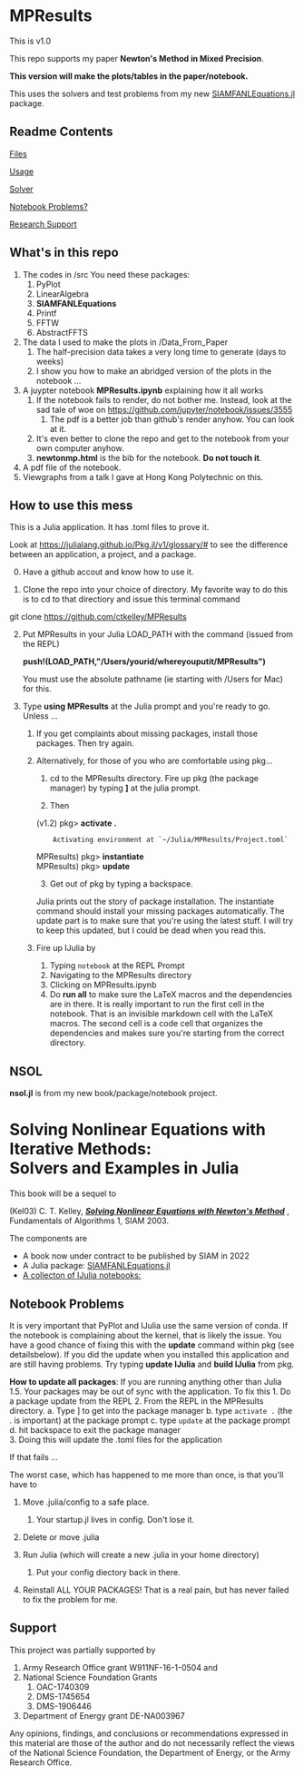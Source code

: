 # MPResults

This is v1.0

This repo supports my paper __Newton's Method in Mixed Precision__. 

__This version will make the plots/tables in the paper/notebook.__

This uses the solvers and test problems from my new [SIAMFANLEquations.jl](https://github.com/ctkelley/SIAMFANLEquations.jl) package.

## Readme Contents

[Files](#What's-in-this-repo)

[Usage](#How-to-use-this-mess)

[Solver](#NSOLD)

[Notebook Problems?](#Notebook-Problems)

[Research Support](#Support)


## What's in this repo

1. The codes in /src
   You need these packages: 
   1. PyPlot
   2. LinearAlgebra
   3. __SIAMFANLEquations__
   4. Printf
   5. FFTW
   6. AbstractFFTS
2. The data I used to make the plots in /Data_From_Paper
   1. The half-precision data takes a very long time to generate (days to weeks)
   2. I show you how to make an abridged version of the plots in the notebook ...
3. A juypter notebook **MPResults.ipynb** explaining how it all works
   1. If the notebook fails to render, do not bother me. Instead, look at the sad tale of woe on
       https://github.com/jupyter/notebook/issues/3555
       1. The pdf is a better job than github's render anyhow. You can look at it.
   2. It's even better to clone the repo and get to the notebook from your own computer anyhow.
   3. __newtonmp.html__ is the bib for the notebook. __Do not touch it__.
4. A pdf file of the notebook.
5. Viewgraphs from a talk I gave at Hong Kong Polytechnic on this.

## How to use this mess

This is a Julia application. It has .toml files to prove it.

Look at https://julialang.github.io/Pkg.jl/v1/glossary/# to see the difference between an application, 
a project, and a package.

0. Have a github accout and know how to use it.

1. Clone the repo into your choice of directory. My favorite way to do this is to cd to that directiory and issue this terminal command

git clone https://github.com/ctkelley/MPResults

2. Put MPResults in your Julia LOAD_PATH with the command (issued from the REPL)

   __push!(LOAD_PATH,"/Users/yourid/whereyouputit/MPResults")__
   
   You must use the absolute pathname (ie starting with /Users for Mac) for this.
3. Type __using MPResults__ at the Julia prompt and you're ready to go. Unless ...
     1. If you get complaints about missing packages, install those packages. Then try again.
     2. Alternatively, for those of you who are comfortable using pkg...
         1. cd to the MPResults directory. Fire up pkg (the package manager) by typing __]__ at the julia prompt. 
         
         2. Then
     
        (v1.2) pkg> __activate .__
        
                Activating environment at `~/Julia/MPResults/Project.toml`

        MPResults) pkg> __instantiate__<br>
        MPResults) pkg> __update__
       
          3. Get out of pkg by typing a backspace. 
          
          Julia prints out the story of package installation. The instantiate command should install your missing packages automatically. The update part is to make sure that you're using the latest stuff. I will try to keep this updated, but I could be dead when you read this.
        
   4. Fire up IJulia by 
      1. Typing ```notebook``` at the REPL Prompt
      2. Navigating to the MPResults directory
      3. Clicking on MPResults.ipynb
      4. Do __run all__ to make sure the LaTeX macros and the dependencies are in there. It is really important to run the first cell in the notebook. That is an invisible markdown cell with the LaTeX macros. The second cell is a code cell that organizes the dependencies and makes sure you're starting from the correct directory.
 

        
       

## NSOL

__nsol.jl__ is from my new book/package/notebook project. 

# Solving Nonlinear Equations with Iterative Methods: <br> Solvers and Examples in Julia

This book will be a sequel to 

(Kel03) C. T. Kelley, [***Solving Nonlinear Equations with Newton's Method***](https://my.siam.org/Store/Product/viewproduct/?ProductId=841) , Fundamentals of Algorithms 1, SIAM 2003.

The components are
 -  A book now under contract to be published by SIAM in 2022
 -  A Julia package: [SIAMFANLEquations.jl](https://github.com/ctkelley/SIAMFANLEquations.jl)
 - [A collecton of IJulia notebooks:](https://github.com/ctkelley/NotebookSIAMFANL/releases/tag/v0.2.3)


## Notebook Problems
 
It is very important that PyPlot and IJulia use the same version of conda. If the notebook is complaining about the kernel, that is likely the issue. You have a good chance of fixing this with the __update__ command within pkg (see detailsbelow). If you did the update when you installed this application and are still having problems. Try typing __update IJulia__ and __build IJulia__ from pkg. 


__How to update all packages__: If you are running anything other than Julia 1.5. Your packages may be out of sync with the application. To fix this
       1. Do a package update from the REPL
       2. From the REPL in the MPResults directory. 
          a. Type ] to get into the package manager
          b. type  ```activate .``` (the . is important) at the package prompt
          c. type ```update``` at the package prompt
          d. hit backspace to exit the package manager   
       3. Doing this will update the .toml files for the application   

If that fails ...

The worst case, which has happened to me more than once, is that you'll have to 

   1. Move .julia/config to a safe place.
      1. Your startup.jl lives in config. Don't lose it.
        
   2. Delete or move .julia
   
   3. Run Julia (which will create a new .julia in your home directory)
      1. Put your config diectory back in there. 
      
  4. Reinstall ALL YOUR PACKAGES! That is a real pain, but has never failed to fix the problem for me.    
      
   
        
   
        

## Support

This project was partially supported by
1. Army Research Office grant W911NF-16-1-0504 and
2. National Science Foundation Grants
   1. OAC-1740309
   2. DMS-1745654
   3. DMS-1906446
3. Department of Energy grant DE-NA003967
   
Any opinions, findings, and conclusions or
recommendations expressed in this material are those of the author and
do not necessarily reflect the views of the National
Science Foundation, the Department of Energy,
or the Army Research Office.
